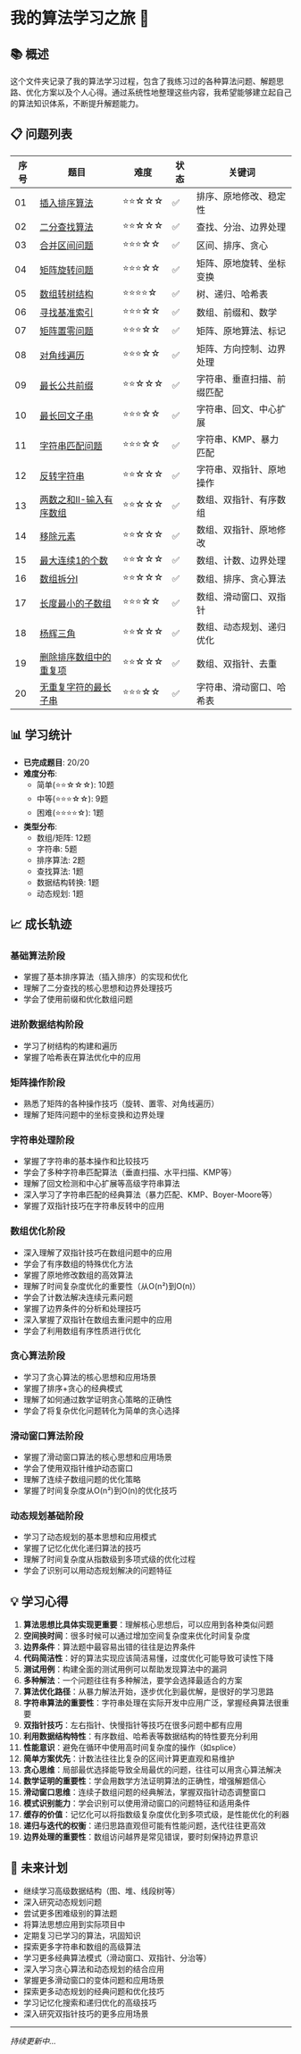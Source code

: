 # 我的算法学习之旅 🚀

## 📚 概述
这个文件夹记录了我的算法学习过程，包含了我练习过的各种算法问题、解题思路、优化方案以及个人心得。通过系统性地整理这些内容，我希望能够建立起自己的算法知识体系，不断提升解题能力。

## 📋 问题列表

| 序号 | 题目 | 难度 | 状态 | 关键词 |
|------|------|------|------|-------|
| 01 | [插入排序算法](./01-插入排序算法.md) | ⭐⭐☆☆☆ | ✅ | 排序、原地修改、稳定性 |
| 02 | [二分查找算法](./02-二分查找算法.md) | ⭐⭐☆☆☆ | ✅ | 查找、分治、边界处理 |
| 03 | [合并区间问题](./03-合并区间问题.md) | ⭐⭐⭐☆☆ | ✅ | 区间、排序、贪心 |
| 04 | [矩阵旋转问题](./04-矩阵旋转问题.md) | ⭐⭐⭐☆☆ | ✅ | 矩阵、原地旋转、坐标变换 |
| 05 | [数组转树结构](./05-数组转树结构.md) | ⭐⭐⭐⭐☆ | ✅ | 树、递归、哈希表 |
| 06 | [寻找基准索引](./06-寻找基准索引.md) | ⭐⭐⭐☆☆ | ✅ | 数组、前缀和、数学 |
| 07 | [矩阵置零问题](./07-矩阵置零问题.md) | ⭐⭐⭐☆☆ | ✅ | 矩阵、原地算法、标记 |
| 08 | [对角线遍历](./08-对角线遍历.md) | ⭐⭐⭐☆☆ | ✅ | 矩阵、方向控制、边界处理 |
| 09 | [最长公共前缀](./09-最长公共前缀.md) | ⭐⭐☆☆☆ | ✅ | 字符串、垂直扫描、前缀匹配 |
| 10 | [最长回文子串](./10-最长回文子串.md) | ⭐⭐⭐☆☆ | ✅ | 字符串、回文、中心扩展 |
| 11 | [字符串匹配问题](./11-字符串匹配问题.md) | ⭐⭐⭐☆☆ | ✅ | 字符串、KMP、暴力匹配 |
| 12 | [反转字符串](./12-反转字符串.md) | ⭐⭐☆☆☆ | ✅ | 字符串、双指针、原地操作 |
| 13 | [两数之和II-输入有序数组](./13-两数之和II-输入有序数组.md) | ⭐⭐☆☆☆ | ✅ | 数组、双指针、有序数组 |
| 14 | [移除元素](./14-移除元素.md) | ⭐⭐☆☆☆ | ✅ | 数组、双指针、原地修改 |
| 15 | [最大连续1的个数](./15-最大连续1的个数.md) | ⭐⭐☆☆☆ | ✅ | 数组、计数、边界处理 |
| 16 | [数组拆分I](./16-数组拆分I.md) | ⭐⭐☆☆☆ | ✅ | 数组、排序、贪心算法 |
| 17 | [长度最小的子数组](./17-长度最小的子数组.md) | ⭐⭐⭐☆☆ | ✅ | 数组、滑动窗口、双指针 |
| 18 | [杨辉三角](./18-杨辉三角.md) | ⭐⭐☆☆☆ | ✅ | 数组、动态规划、递归优化 |
| 19 | [删除排序数组中的重复项](./19-删除排序数组中的重复项.md) | ⭐⭐☆☆☆ | ✅ | 数组、双指针、去重 |
| 20 | [无重复字符的最长子串](./数组/20-无重复字符的最长子串.md) | ⭐⭐⭐☆☆ | ✅ | 字符串、滑动窗口、哈希表 |

## 📊 学习统计

- **已完成题目**: 20/20
- **难度分布**:
  - 简单(⭐⭐☆☆☆): 10题
  - 中等(⭐⭐⭐☆☆): 9题
  - 困难(⭐⭐⭐⭐☆): 1题
- **类型分布**:
  - 数组/矩阵: 12题
  - 字符串: 5题
  - 排序算法: 2题
  - 查找算法: 1题
  - 数据结构转换: 1题
  - 动态规划: 1题

## 📈 成长轨迹

### 基础算法阶段
- 掌握了基本排序算法（插入排序）的实现和优化
- 理解了二分查找的核心思想和边界处理技巧
- 学会了使用前缀和优化数组问题

### 进阶数据结构阶段
- 学习了树结构的构建和遍历
- 掌握了哈希表在算法优化中的应用

### 矩阵操作阶段
- 熟悉了矩阵的各种操作技巧（旋转、置零、对角线遍历）
- 理解了矩阵问题中的坐标变换和边界处理

### 字符串处理阶段
- 掌握了字符串的基本操作和比较技巧
- 学会了多种字符串匹配算法（垂直扫描、水平扫描、KMP等）
- 理解了回文检测和中心扩展等高级字符串算法
- 深入学习了字符串匹配的经典算法（暴力匹配、KMP、Boyer-Moore等）
- 掌握了双指针技巧在字符串反转中的应用

### 数组优化阶段
- 深入理解了双指针技巧在数组问题中的应用
- 学会了有序数组的特殊优化方法
- 掌握了原地修改数组的高效算法
- 理解了时间复杂度优化的重要性（从O(n²)到O(n)）
- 学会了计数法解决连续元素问题
- 掌握了边界条件的分析和处理技巧
- 深入掌握了双指针在数组去重问题中的应用
- 学会了利用数组有序性质进行优化

### 贪心算法阶段
- 学习了贪心算法的核心思想和应用场景
- 掌握了排序+贪心的经典模式
- 理解了如何通过数学证明贪心策略的正确性
- 学会了将复杂优化问题转化为简单的贪心选择

### 滑动窗口算法阶段
- 掌握了滑动窗口算法的核心思想和应用场景
- 学会了使用双指针维护动态窗口
- 理解了连续子数组问题的优化策略
- 掌握了时间复杂度从O(n²)到O(n)的优化技巧

### 动态规划基础阶段
- 学习了动态规划的基本思想和应用模式
- 掌握了记忆化优化递归算法的技巧
- 理解了时间复杂度从指数级到多项式级的优化过程
- 学会了识别可以用动态规划解决的问题特征

## 💡 学习心得

1. **算法思想比具体实现更重要**：理解核心思想后，可以应用到各种类似问题
2. **空间换时间**：很多时候可以通过增加空间复杂度来优化时间复杂度
3. **边界条件**：算法题中最容易出错的往往是边界条件
4. **代码简洁性**：好的算法实现应该简洁易懂，过度优化可能导致可读性下降
5. **测试用例**：构建全面的测试用例可以帮助发现算法中的漏洞
6. **多种解法**：一个问题往往有多种解法，要学会选择最适合的方案
7. **算法优化路径**：从暴力解法开始，逐步优化到最优解，是很好的学习思路
8. **字符串算法的重要性**：字符串处理在实际开发中应用广泛，掌握经典算法很重要
9. **双指针技巧**：左右指针、快慢指针等技巧在很多问题中都有应用
10. **利用数据结构特性**：有序数组、哈希表等数据结构的特性要充分利用
11. **性能意识**：避免在循环中使用高时间复杂度的操作（如splice）
12. **简单方案优先**：计数法往往比复杂的区间计算更直观和易维护
13. **贪心思维**：局部最优选择能导致全局最优的问题，往往可以用贪心算法解决
14. **数学证明的重要性**：学会用数学方法证明算法的正确性，增强解题信心
15. **滑动窗口思维**：连续子数组问题的经典解法，掌握双指针动态调整窗口
16. **模式识别能力**：学会识别可以使用滑动窗口的问题特征和适用条件
17. **缓存的价值**：记忆化可以将指数级复杂度优化到多项式级，是性能优化的利器
18. **递归与迭代的权衡**：递归思路直观但可能有性能问题，迭代往往更高效
19. **边界处理的重要性**：数组访问越界是常见错误，要时刻保持边界意识

## 🎯 未来计划

- 继续学习高级数据结构（图、堆、线段树等）
- 深入研究动态规划问题
- 尝试更多困难级别的算法题
- 将算法思想应用到实际项目中
- 定期复习已学习的算法，巩固知识
- 探索更多字符串和数组的高级算法
- 学习更多经典算法模式（滑动窗口、双指针、分治等）
- 深入学习贪心算法和动态规划的结合应用
- 掌握更多滑动窗口的变体问题和应用场景
- 探索更多动态规划的经典问题和优化技巧
- 学习记忆化搜索和递归优化的高级技巧
- 深入研究双指针技巧的更多应用场景

---

*持续更新中...*